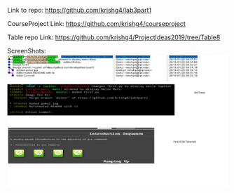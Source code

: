 Link to repo: https://github.com/krishg4/lab3part1

CourseProject Link: https://github.com/krishg4/courseproject

Table repo Link: https://github.com/krishg4/ProjectIdeas2019/tree/Table8


ScreenShots: ![lab2_image1.jpg](lab2_image1.jpg)



